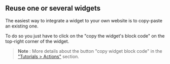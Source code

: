 
## Reuse one or several widgets

The easiest way to integrate a widget to your own website is to copy-paste an existing one.

To do so you just have to click on the "copy the widget's block code" on the top-right corner of the widget.

> **Note** : More details about the button "copy widget block code" in the ["Tutorials > Actions"](/docs-widgets-overview) section.
